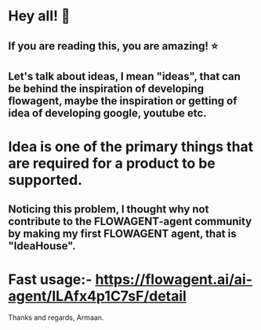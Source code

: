 # Hey all! 🚀 
## If you are reading this, you are amazing! ⭐
## Let's talk about ideas, I mean "ideas", that can be behind the inspiration of developing flowagent, maybe the inspiration or getting of idea of developing google, youtube etc.

# Idea is one of the primary things that are required for a product to be supported.

## Noticing this problem, I thought why not contribute to the FLOWAGENT-agent community by making my first FLOWAGENT agent, that is "IdeaHouse".

# Fast usage:- https://flowagent.ai/ai-agent/ILAfx4p1C7sF/detail

Thanks and regards,
Armaan.
